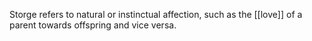 Storge refers to natural or instinctual affection, such as the [[love]] of a parent towards offspring and vice versa.